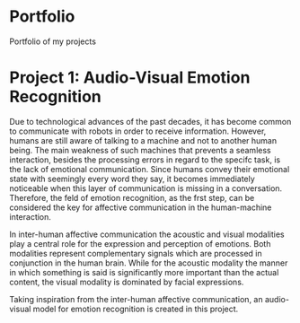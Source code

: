 # Portfolio
Portfolio of my projects

# Project 1: Audio-Visual Emotion Recognition
Due to technological advances of the past decades, it has become common to communicate with robots in order to receive information.
However, humans are still aware of talking to a machine and not to another human being. The main weakness of such machines that prevents a seamless interaction, besides the processing errors in regard to the specifc task, is the lack of emotional communication. Since humans convey their emotional state with seemingly every word they say, it becomes immediately noticeable when this layer of communication is missing in a conversation. Therefore, the feld of emotion recognition, as the frst step, can be considered the key for affective communication in the human-machine interaction.

In inter-human affective communication the acoustic and visual modalities play a central role for the expression and perception of emotions. Both modalities represent complementary signals which are processed in conjunction in the human brain.
While for the acoustic modality the manner in which something is said is significantly more important than the actual content, the visual modality is dominated by facial expressions.

Taking inspiration from the inter-human affective communication, an audio-visual model for emotion recognition is created in this project.

